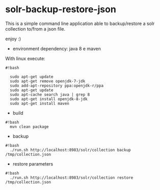 # solr-backup-restore-json

This is a simple command line application able to backup/restore a solr collection to/from a json file.

enjoy :)

- environment dependency: java 8 e maven


With linux execute:
```
#!bash

  sudo apt-get update
  sudo apt-get remove openjdk-7-jdk
  sudo add-apt-repository ppa:openjdk-r/ppa
  sudo apt-get update
  sudo apt-cache search java | grep 8
  sudo apt-get install openjdk-8-jdk
  sudo apt-get install maven

```

- build 


```
#!bash
  mvn clean package

```

- backup 

```
#!bash
  ./run.sh http://localhost:8983/solr/collection backup /tmp/collection.json

```

- restore parameters

```
#!bash
  ./run.sh http://localhost:8983/solr/collection restore /tmp/collection.json

```
